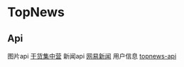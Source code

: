 # TopNews

## Api
图片api [干货集中营](http://gank.io/api)
新闻api [网易新闻](http://c.m.163.com/)
用户信息 [topnews-api](https://github.com/GeekGhc/topnews-api)